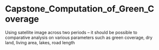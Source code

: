 # Capstone_Computation_of_Green_Coverage

Using satellite image across two periods – it should be possible to comparative analysis on various parameters such as green coverage, dry land, living area, lakes, road length 
